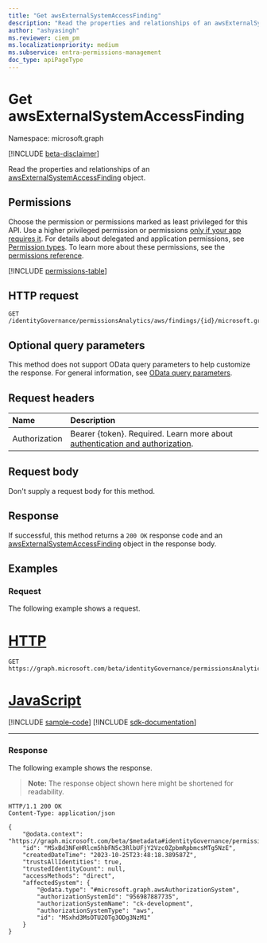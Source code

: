 ```yaml
---
title: "Get awsExternalSystemAccessFinding"
description: "Read the properties and relationships of an awsExternalSystemAccessFinding object."
author: "ashyasingh"
ms.reviewer: ciem_pm
ms.localizationpriority: medium
ms.subservice: entra-permissions-management
doc_type: apiPageType
---
```


# Get awsExternalSystemAccessFinding

Namespace: microsoft.graph

[!INCLUDE [beta-disclaimer](../../includes/beta-disclaimer.md)]

Read the properties and relationships of an [awsExternalSystemAccessFinding](../resources/awsexternalsystemaccessfinding.md) object.

## Permissions
Choose the permission or permissions marked as least privileged for this API. Use a higher privileged permission or permissions [only if your app requires it](/graph/permissions-overview#best-practices-for-using-microsoft-graph-permissions). For details about delegated and application permissions, see [Permission types](/graph/permissions-overview#permission-types). To learn more about these permissions, see the [permissions reference](/graph/permissions-reference).

<!-- { "blockType": "permissions", "name": "awsexternalsystemaccessfinding_get" } -->
[!INCLUDE [permissions-table](../includes/permissions/awsexternalsystemaccessfinding-get-permissions.md)]

## HTTP request

<!-- {
  "blockType": "ignored"
}
-->
``` http
GET /identityGovernance/permissionsAnalytics/aws/findings/{id}/microsoft.graph.awsExternalSystemAccessFinding
```

## Optional query parameters
This method does not support OData query parameters to help customize the response. For general information, see [OData query parameters](/graph/query-parameters).

## Request headers
|Name|Description|
|:---|:---|
|Authorization|Bearer {token}. Required. Learn more about [authentication and authorization](/graph/auth/auth-concepts).|

## Request body
Don't supply a request body for this method.

## Response

If successful, this method returns a `200 OK` response code and an [awsExternalSystemAccessFinding](../resources/awsexternalsystemaccessfinding.md) object in the response body.

## Examples

### Request
The following example shows a request.
# [HTTP](#tab/http)
<!-- {
  "blockType": "request",
  "name": "get_awsexternalsystemaccessfinding"
}
-->
``` http
GET https://graph.microsoft.com/beta/identityGovernance/permissionsAnalytics/aws/findings/MSxBd3NFeHRlcm5hbFN5c3RlbUFjY2Vzc0ZpbmRpbmcsMTg5NzE/microsoft.graph.awsExternalSystemAccessFinding
```

# [JavaScript](#tab/javascript)
[!INCLUDE [sample-code](../includes/snippets/javascript/get-awsexternalsystemaccessfinding-javascript-snippets.md)]
[!INCLUDE [sdk-documentation](../includes/snippets/snippets-sdk-documentation-link.md)]

---

### Response
The following example shows the response.
>**Note:** The response object shown here might be shortened for readability.
<!-- {
  "blockType": "response",
  "truncated": true,
  "@odata.type": "microsoft.graph.awsExternalSystemAccessFinding"
}
-->
``` http
HTTP/1.1 200 OK
Content-Type: application/json

{
    "@odata.context": "https://graph.microsoft.com/beta/$metadata#identityGovernance/permissionsAnalytics/aws/findings/microsoft.graph.awsExternalSystemAccessFinding/$entity",
    "id": "MSxBd3NFeHRlcm5hbFN5c3RlbUFjY2Vzc0ZpbmRpbmcsMTg5NzE",
    "createdDateTime": "2023-10-25T23:48:18.389587Z",
    "trustsAllIdentities": true,
    "trustedIdentityCount": null,
    "accessMethods": "direct",
    "affectedSystem": {
        "@odata.type": "#microsoft.graph.awsAuthorizationSystem",
        "authorizationSystemId": "956987887735",
        "authorizationSystemName": "ck-development",
        "authorizationSystemType": "aws",
        "id": "MSxhd3MsOTU2OTg3ODg3NzM1"
    }
}
```


